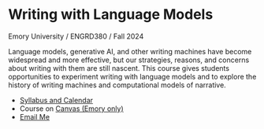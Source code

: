 # Writing with Language Models
Emory University / ENGRD380 / Fall 2024

Language models, generative AI, and other writing machines have become widespread and more effective, but our strategies, reasons, and concerns about writing with them are still nascent.  This course gives students opportunities to experiment writing with language models and to explore the history of writing machines and computational models of narrative. 

* <a href="https://github.com/bjmiller16/ENGRD380-Fall24/blob/main/Miller.ENGRD380.WritingWithLanguageModels.fall24.pdf">Syllabus and Calendar</a>
* Course on <a href="https://canvas.emory.edu/courses/138884">Canvas (Emory only)</a>
* <a href="mailto:b.j.miller@emory.edu">Email Me</a>
